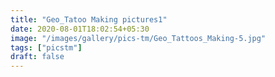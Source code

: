 ```yaml
---
title: "Geo_Tatoo Making pictures1"
date: 2020-08-01T18:02:54+05:30
image: "/images/gallery/pics-tm/Geo_Tattoos_Making-5.jpg"
tags: ["picstm"]
draft: false
---
```

